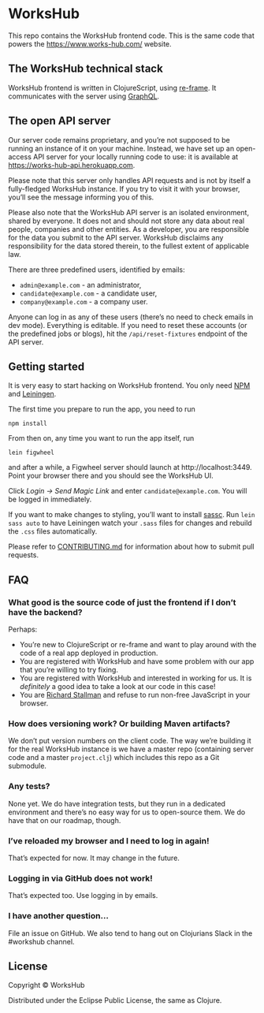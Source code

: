 # WorksHub

This repo contains the WorksHub frontend code. This is the same code that powers the https://www.works-hub.com/ website.

## The WorksHub technical stack

WorksHub frontend is written in ClojureScript, using [re-frame](https://github.com/Day8/re-frame). It communicates with the server using [GraphQL](https://graphql.org/).

## The open API server

Our server code remains proprietary, and you’re not supposed to be running an instance of it on your machine. Instead, we have set up an open-access API server for your locally running code to use: it is available at https://works-hub-api.herokuapp.com.

Please note that this server only handles API requests and is not by itself a fully-fledged WorksHub instance. If you try to visit it with your browser, you’ll see the message informing you of this.

Please also note that the WorksHub API server is an isolated environment, shared by everyone. It does not and should not store any data about real people, companies and other entities. As a developer, you are responsible for the data you submit to the API server. WorksHub disclaims any responsibility for the data stored therein, to the fullest extent of applicable law.

There are three predefined users, identified by emails:

- `admin@example.com` - an administrator,
- `candidate@example.com` - a candidate user,
- `company@example.com` - a company user.

Anyone can log in as any of these users (there’s no need to check emails in dev mode). Everything is editable. If you need to reset these accounts (or the predefined jobs or blogs), hit the `/api/reset-fixtures` endpoint of the API server.

## Getting started

It is very easy to start hacking on WorksHub frontend. You only need [NPM](https://www.npmjs.com/get-npm) and [Leiningen](https://leiningen.org/).

The first time you prepare to run the app, you need to run

```
npm install
```

From then on, any time you want to run the app itself, run

```
lein figwheel
```

and after a while, a Figwheel server should launch at http://localhost:3449. Point your browser there and you should see the WorksHub UI.

Click _Login → Send Magic Link_ and enter `candidate@example.com`. You will be logged in immediately.

If you want to make changes to styling, you’ll want to install [sassc](https://github.com/sass/sassc). Run `lein sass auto` to have Leiningen watch your `.sass` files for changes and rebuild the `.css` files automatically.

Please refer to [CONTRIBUTING.md](CONTRIBUTING.md) for information about how to submit pull requests.

## FAQ

### What good is the source code of just the frontend if I don’t have the backend?

Perhaps:

- You’re new to ClojureScript or re-frame and want to play around with the code of a real app deployed in production.
- You are registered with WorksHub and have some problem with our app that you’re willing to try fixing.
- You are registered with WorksHub and interested in working for us. It is _definitely_ a good idea to take a look at our code in this case!
- You are [Richard Stallman](https://www.gnu.org/philosophy/javascript-trap.en.html) and refuse to run non-free JavaScript in your browser.

### How does versioning work? Or building Maven artifacts?

We don’t put version numbers on the client code. The way we’re building it for the real WorksHub instance is we have a master repo (containing server code and a master `project.clj`) which includes this repo as a Git submodule.

### Any tests?

None yet. We do have integration tests, but they run in a dedicated environment and there’s no easy way for us to open-source them. We do have that on our roadmap, though.

### I’ve reloaded my browser and I need to log in again!

That’s expected for now. It may change in the future.

### Logging in via GitHub does not work!

That’s expected too. Use logging in by emails.

### I have another question...

File an issue on GitHub. We also tend to hang out on Clojurians Slack in the #workshub channel.

## License

Copyright © WorksHub

Distributed under the Eclipse Public License, the same as Clojure.
